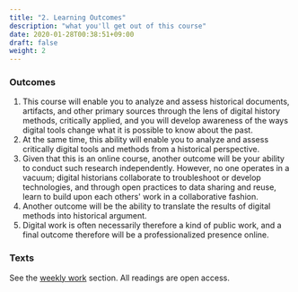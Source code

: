 ```yaml
---
title: "2. Learning Outcomes"
description: "what you'll get out of this course"
date: 2020-01-28T00:38:51+09:00
draft: false
weight: 2
---
```


### Outcomes

1. This course will enable you to analyze and assess historical documents, artifacts, and other primary sources through the lens of digital history methods, critically applied, and you will develop awareness of the ways digital tools change what it is possible to know about the past.
2. At the same time, this ability will enable you to analyze and assess critically digital tools and methods from a historical perspective.
3. Given that this is an online course, another outcome will be your ability to conduct such research independently. However, no one operates in a vacuum; digital historians collaborate to troubleshoot or develop technologies, and through open practices to data sharing and reuse, learn to build upon each others' work in a collaborative fashion.
4. Another outcome will be the ability to translate the results of digital methods into historical argument.
5. Digital work is often necessarily therefore a kind of public work, and a final outcome therefore will be a professionalized presence online.

### Texts

See the [weekly work](/week) section. All readings are open access.
